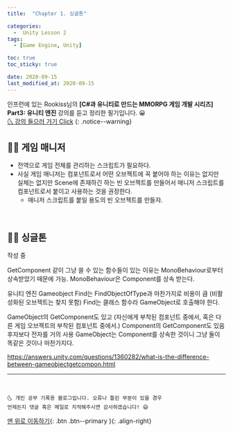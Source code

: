 ```yaml
---
title:  "Chapter 1. 싱글톤" 

categories:
  -  Unity Lesson 2
tags:
  - [Game Engine, Unity]

toc: true
toc_sticky: true

date: 2020-09-15
last_modified_at: 2020-09-15
---
```


인프런에 있는 Rookiss님의 **[C#과 유니티로 만드는 MMORPG 게임 개발 시리즈] Part3: 유니티 엔진** 강의를 듣고 정리한 필기입니다. 😀  
[🌜 강의 들으러 가기 Click](https://www.inflearn.com/course/MMORPG-유니티)
{: .notice--warning}

## 🙋‍♀️ 게임 매니저

- 전역으로 게임 전체를 관리하는 스크립트가 필요하다.
- 사실 게임 매니저는 컴포넌트로서 어떤 오브젝트에 꼭 붙어야 하는 이유는 없지만 실체는 없지만 Scene에 존재하긴 하는 빈 오브젝트를 만들어서 매니저 스크립트를 컴포넌트로서 붙이고 사용하는 것을 권장한다.
  - 매니저 스크립트를 붙일 용도의 빈 오브젝트를 만들자.

<br>

## 🙋‍♀️ 싱글톤

작성 중

GetComponent 같이 그냥 쓸 수 있는 함수들이 있는 이유는 MonoBehaviour로부터 상속받았기 때문에 가능. MonoBehaviour은 Component를 상속 받는다.

유니티 엔진 Gameobject
Find는 FindObjectOfType과 마찬가지로 비용이 큼
(비활성화된 오브젝트는 찾지 못함)
Find는 클래스 함수라 GameObject로 호출해야 한다.

GameObject의 GetComponent도 있고 (자신에게 부착된 컴포넌트 중에서, 혹은 다른 게임 오브젝트의 부착된 컴포넌트 중에서.)
Component의 GetComponent도 있음
후자보다 전자를 거의 사용
GameObject는 Component를 상속한 것이니 그냥 둘이 똑같은 것이나 마찬가지다. 

https://answers.unity.com/questions/1360282/what-is-the-difference-between-gameobjectgetcompon.html

***
<br>

    🌜 개인 공부 기록용 블로그입니다. 오류나 틀린 부분이 있을 경우 
    언제든지 댓글 혹은 메일로 지적해주시면 감사하겠습니다! 😄

[맨 위로 이동하기](#){: .btn .btn--primary }{: .align-right}